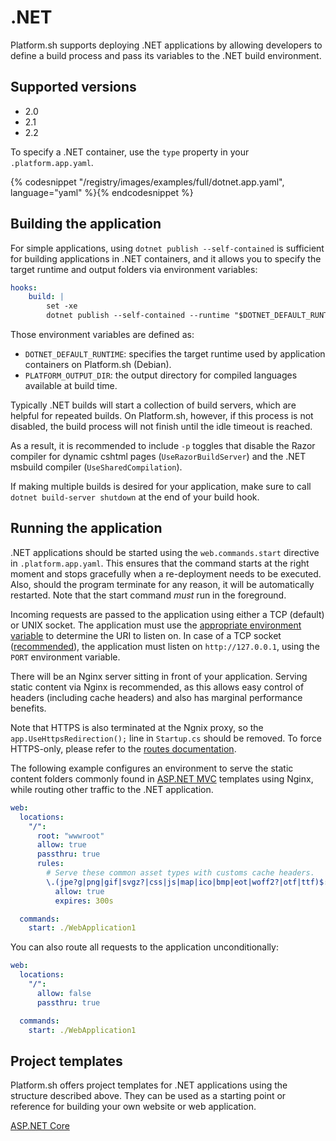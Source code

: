 # .NET

Platform.sh supports deploying .NET applications by allowing developers to define a build process and pass its variables to the .NET build environment.

## Supported versions

* 2.0
* 2.1
* 2.2

To specify a .NET container, use the `type` property in your `.platform.app.yaml`.

{% codesnippet "/registry/images/examples/full/dotnet.app.yaml", language="yaml" %}{% endcodesnippet %}

## Building the application

For simple applications, using `dotnet publish --self-contained` is sufficient for building applications in .NET containers, and it allows you to specify the target runtime and output folders via environment variables:

```yaml
hooks:
    build: |
        set -xe
        dotnet publish --self-contained --runtime "$DOTNET_DEFAULT_RUNTIME" --output "$PLATFORM_OUTPUT_DIR" -p:UseRazorBuildServer=false -p:UseSharedCompilation=false
```

Those environment variables are defined as:

* `DOTNET_DEFAULT_RUNTIME`: specifies the target runtime used by application containers on Platform.sh (Debian).
* `PLATFORM_OUTPUT_DIR`: the output directory for compiled languages available at build time.

Typically .NET builds will start a collection of build servers, which are helpful for repeated builds. On Platform.sh, however, if this process is not disabled, the build process will not finish until the idle timeout is reached.

As a result, it is recommended to include `-p` toggles that disable the Razor compiler for dynamic cshtml pages (`UseRazorBuildServer`) and the .NET msbuild compiler (`UseSharedCompilation`).

If making multiple builds is desired for your application, make sure to call `dotnet build-server shutdown` at the end of your build hook.

## Running the application

.NET applications should be started using the `web.commands.start` directive in `.platform.app.yaml`. This ensures that the command starts at the right moment and stops gracefully when a re-deployment needs to be executed. Also, should the program terminate for any reason, it will be automatically restarted. Note that the start command _must_ run in the foreground.

Incoming requests are passed to the application using either a TCP (default) or UNIX socket. The application must use the [appropriate environment variable](/configuration/app/web.html#socket-family) to determine the URI to listen on. In case of a TCP socket ([recommended](https://go.microsoft.com/fwlink/?linkid=874850)), the application must listen on `http://127.0.0.1`, using the `PORT` environment variable.

There will be an Nginx server sitting in front of your application. Serving static content via Nginx is recommended, as this allows easy control of headers (including cache headers) and also has marginal performance benefits.

Note that HTTPS is also terminated at the Ngnix proxy, so the `app.UseHttpsRedirection();` line in `Startup.cs` should be removed. To force HTTPS-only, please refer to the [routes documentation](/configuration/routes/https.html#https).

The following example configures an environment to serve the static content folders commonly found in [ASP.NET MVC](https://dotnet.microsoft.com/apps/aspnet/mvc) templates using Nginx, while routing other traffic to the .NET application.

```yaml
web:
  locations:
    "/":
      root: "wwwroot"
      allow: true
      passthru: true
      rules:
        # Serve these common asset types with customs cache headers.
        \.(jpe?g|png|gif|svgz?|css|js|map|ico|bmp|eot|woff2?|otf|ttf)$:
          allow: true
          expires: 300s

  commands:
    start: ./WebApplication1
```

You can also route all requests to the application unconditionally:

```yaml
web:
  locations:
    "/":
      allow: false
      passthru: true

  commands:
    start: ./WebApplication1
```

## Project templates

Platform.sh offers project templates for .NET applications using the structure described above.  They can be used as a starting point or reference for building your own website or web application.

[ASP.NET Core](https://github.com/platformsh/template-aspnet-core)
